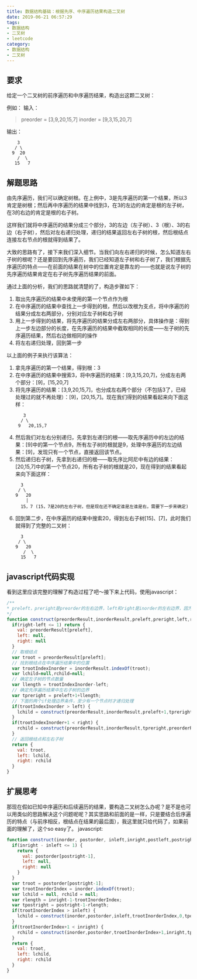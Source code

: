 ```yaml
---
title: 数据结构基础：根据先序、中序遍历结果构造二叉树
date: 2019-06-21 06:57:29
tags:
- 数据结构
- 二叉树
- leetcode
category:
- 数据结构
- 二叉树
---
```


## 要求
给定一个二叉树的前序遍历和中序遍历结果，构造出这颗二叉树：

例如：
输入：
> preorder = [3,9,20,15,7]
inorder = [9,3,15,20,7]

输出：
```
    3
   / \
  9  20
    /  \
   15   7
```

## 解题思路
由先序遍历，我们可以确定树根。在上例中，3是先序遍历的第一个结果，所以3肯定是树根；然后再中序遍历的结果中找到3，在3的左边的肯定是根的左子树，在3的右边的肯定是根的右子树。

这样我们就将中序遍历的结果分成三个部分，3的左边（左子树）、3（根）、3的右边（右子树），然后对左右递归处理，递归的结果返回左右子树的根，然后根结点连接左右节点的根就得到结果了。

大致的思路有了，接下来我们深入细节。当我们向左右递归的时候，怎么知道左右子树的根呢？还是要回到先序遍历，我们已经知道左子树和右子树了，我们根据先序遍历的特点——在前面的结果在树中的位置肯定是靠左的——也就是说左子树的先序遍历结果肯定在右子树先序遍历结果的前面。

通过上面的分析，我们的思路就清楚的了，构造步骤如下：
1.  取出先序遍历的结果中未使用的第一个节点作为根
2.  在中序遍历的结果中查找上一步得到的根，然后以改根为支点，将中序遍历的结果分成左右两部分，分别对应左子树和右子树
3.  用上一步得到的结果，将先序遍历的结果分成左右两部分，具体操作是：得到上一步左边部分的长度，在先序遍历的结果中截取相同的长度——左子树的先序遍历结果，然后右边做相同的操作
4.  将左右递归处理，回到第一步

以上面的例子来执行该算法：
1. 拿先序遍历的第一个结果，得到根：3
2. 在中序遍历的结果中搜索3，将中序遍历的结果：[9,3,15,20,7]，分成左右两个部分：[9]，[15,20,7]
3. 将先序遍历的结果：[3,9,20,15,7]，也分成左右两个部分（不包括3了，已经处理过的就不再处理）：[9]，[20,15,7]。现在我们得到的结果看起来向下面这样：
   ```
      3
     / \
    9   20,15,7
   ```
4. 然后我们对左右分别递归，先拿到左递归的根——取先序遍历中的左边的结果：[9]中的第一个节点9，所有左子树的根就是9，处理中序遍历的左边结果：[9]，发现只有一个节点，直接返回该节点。
5. 然后递归右子树，先拿到右递归的根——取先序比阿尼中有边的结果：[20,15,7]中的第一个节点20，所有右子树的根就是20，现在得到的结果看起来向下面这样：
   ```
     3
    / \
   9   20
       |
     15，7 (15，7是20的左右子树，但是现在还不确定谁是左谁是右，需要下一步来确定)
   ```
6. 回到第二步，在中序遍历的结果中搜索20，得到左右子树[15]、[7]，此时我们就得到了完整的二叉树：
   ```
     3
    / \
   9   20
      /  \
     15   7
   ```

## javascript代码实现
看到这里应该完整的理解了构造过程了吧～接下来上代码，使用javascript：
```js
/**
* preleft，preright是preorder的左右边界，left和right是inorder的左右边界，因为左右子树在两个遍历结果中的位置不同，所以要区分
*/
function construct(preorderResult,inorderResult,preleft,preright,left,right) {
  if(right-left <= 1) return {
    val: preorderResult[preleft],
    left: null,
    right: null
  }
  // 取根结点
  var troot = preorderResult[preleft];
  // 找到根结点在中序遍历结果中的位置
  var trootIndexInorder = inorderResult.indexOf(troot);
  var lchild=null,rchild=null;
  // 确定左子树的节点数量
  var llength = trootIndexInorder-left;
  // 确定先序遍历结果中左右子树的边界
  var tpreright = preleft+1+llength;
  // 下面的两个if处理边界条件，至少有一个节点时才递归处理
  if(trootIndexInorder > left) {
    lchild = construct(preorderResult,inorderResult,preleft+1,tpreright,left,trootIndexInorder);
  }
  if(trootIndexInorder+1 < right) {
    rchild = construct(preorderResult,inorderResult,tpreright,preorderResult.length,trootIndexInorder+1,right);
  }
  // 返回根结点和左右子树
  return {
    val: troot,
    left: lchild,
    right: rchild
  }
}
```
## 扩展思考
那现在假如已知中序遍历和后续遍历的结果，要构造二叉树怎么办呢？是不是也可以用类似的思路解决这个问题呢呢？其实思路和前面的是一样，只是要结合后序遍历的特点（与前序相反，根结点在结果的最后面），我这里就只给代码了，如果前面的理解了，这个so easy了。
javascript:
```js
function construct(inorder, postorder, inleft,inright,postleft,postright) {
  if(inright - inleft <= 1) {
    return {
      val: postorder[postright-1],
      left: null,
      right: null
    }
  }
  var troot = postorder[postright-1];
  var trootInorderIndex = inorder.indexOf(troot);
  var lchild = null, rchild = null;
  var rlength = inright-1-trootInorderIndex;
  var tpostright = postright-1-rlength;
  if(trootInorderIndex > inleft) {
    lchild = construct(inorder,postorder,inleft,trootInorderIndex,0,tpostright)
  }
  if(trootInorderIndex+1 < inright) {
    rchild = construct(inorder,postorder,trootInorderIndex+1,inright,tpostright,postright-1);
  }
  return {
    val: troot,
    left: lchild,
    right: rchild
  }
}
```